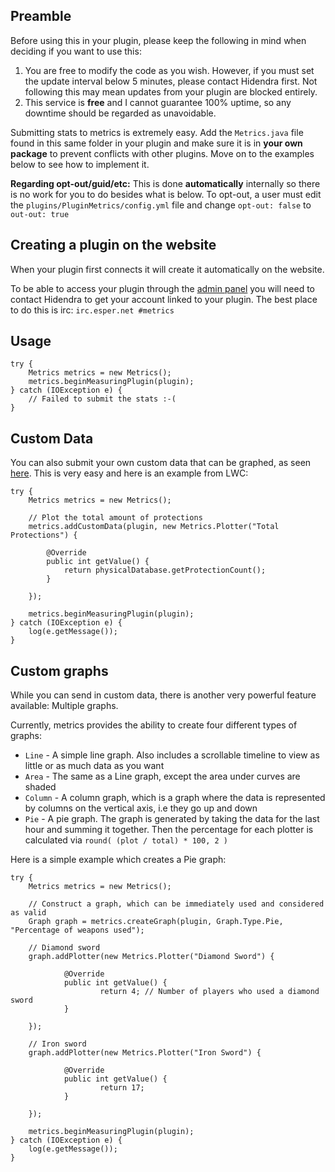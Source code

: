 ## Preamble

Before using this in your plugin, please keep the following in mind when deciding if you want to use this:

1. You are free to modify the code as you wish. However, if you must set the update interval below 5 minutes, please contact Hidendra first. Not following this may mean updates from your plugin are blocked entirely.
2. This service is **free** and I cannot guarantee 100% uptime, so any downtime should be regarded as unavoidable.

Submitting stats to metrics is extremely easy. Add the `Metrics.java` file found in this same folder in your plugin and make sure it is in **your own package** to prevent conflicts with other plugins. Move on to the examples below to see how to implement it.

**Regarding opt-out/guid/etc:** This is done **automatically** internally so there is no work for you to do besides what is below. To opt-out, a user must edit the `plugins/PluginMetrics/config.yml` file and change `opt-out: false` to `out-out: true`

## Creating a plugin on the website

When your plugin first connects it will create it automatically on the website.

To be able to access your plugin through the [admin panel](http://metrics.griefcraft.com/admin/) you will need to contact Hidendra to get your account linked to your plugin. The best place to do this is irc: `irc.esper.net #metrics`


## Usage

    try {
        Metrics metrics = new Metrics();
        metrics.beginMeasuringPlugin(plugin);
    } catch (IOException e) {
        // Failed to submit the stats :-(
    }

## Custom Data

You can also submit your own custom data that can be graphed, as seen [here](http://metrics.griefcraft.com/plugin/LWC). This is very easy and here is an example from LWC:

    try {
        Metrics metrics = new Metrics();

        // Plot the total amount of protections
        metrics.addCustomData(plugin, new Metrics.Plotter("Total Protections") {

            @Override
            public int getValue() {
                return physicalDatabase.getProtectionCount();
            }

        });

        metrics.beginMeasuringPlugin(plugin);
    } catch (IOException e) {
        log(e.getMessage());
    }

## Custom graphs

While you can send in custom data, there is another very powerful feature available: Multiple graphs.

Currently, metrics provides the ability to create four different types of graphs:

* `Line` - A simple line graph. Also includes a scrollable timeline to view as little or as much data as you want
* `Area` - The same as a Line graph, except the area under curves are shaded
* `Column` - A column graph, which is a graph where the data is represented by columns on the vertical axis, i.e they go up and down
* `Pie` - A pie graph. The graph is generated by taking the data for the last hour and summing it together. Then the percentage for each plotter is calculated via `round( (plot / total) * 100, 2 )`

Here is a simple example which creates a Pie graph:

    try {
        Metrics metrics = new Metrics();

        // Construct a graph, which can be immediately used and considered as valid
        Graph graph = metrics.createGraph(plugin, Graph.Type.Pie, "Percentage of weapons used");

        // Diamond sword
        graph.addPlotter(new Metrics.Plotter("Diamond Sword") {

                @Override
                public int getValue() {
                        return 4; // Number of players who used a diamond sword
                }

        });

        // Iron sword
        graph.addPlotter(new Metrics.Plotter("Iron Sword") {

                @Override
                public int getValue() {
                        return 17;
                }

        });

        metrics.beginMeasuringPlugin(plugin);
    } catch (IOException e) {
        log(e.getMessage());
    }